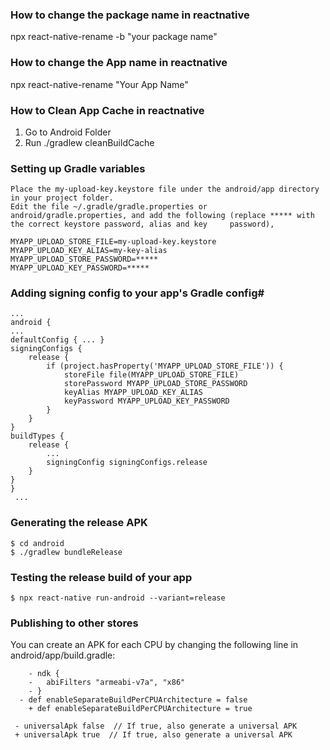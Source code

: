 ### How to change the package name in reactnative

npx react-native-rename -b "your package name"


### How to change the App name in reactnative

npx react-native-rename "Your App Name"


### How to Clean App Cache in reactnative

1. Go to Android Folder
2. Run ./gradlew cleanBuildCache

### Setting up Gradle variables

    Place the my-upload-key.keystore file under the android/app directory in your project folder.
    Edit the file ~/.gradle/gradle.properties or android/gradle.properties, and add the following (replace ***** with the correct keystore password, alias and key     password),
    
    MYAPP_UPLOAD_STORE_FILE=my-upload-key.keystore
    MYAPP_UPLOAD_KEY_ALIAS=my-key-alias
    MYAPP_UPLOAD_STORE_PASSWORD=*****
    MYAPP_UPLOAD_KEY_PASSWORD=*****

### Adding signing config to your app's Gradle config#

    ...
    android {
    ...
    defaultConfig { ... }
    signingConfigs {
        release {
            if (project.hasProperty('MYAPP_UPLOAD_STORE_FILE')) {
                storeFile file(MYAPP_UPLOAD_STORE_FILE)
                storePassword MYAPP_UPLOAD_STORE_PASSWORD
                keyAlias MYAPP_UPLOAD_KEY_ALIAS
                keyPassword MYAPP_UPLOAD_KEY_PASSWORD
            }
        }
    }
    buildTypes {
        release {
            ...
            signingConfig signingConfigs.release
        }
    }
    }
     ...

### Generating the release APK

    $ cd android
    $ ./gradlew bundleRelease

### Testing the release build of your app
    $ npx react-native run-android --variant=release

### Publishing to other stores
  You can create an APK for each CPU by changing the following line in android/app/build.gradle:
        
        - ndk {
        -   abiFilters "armeabi-v7a", "x86"
        - }
      - def enableSeparateBuildPerCPUArchitecture = false
        + def enableSeparateBuildPerCPUArchitecture = true
     
     - universalApk false  // If true, also generate a universal APK
     + universalApk true  // If true, also generate a universal APK
    
